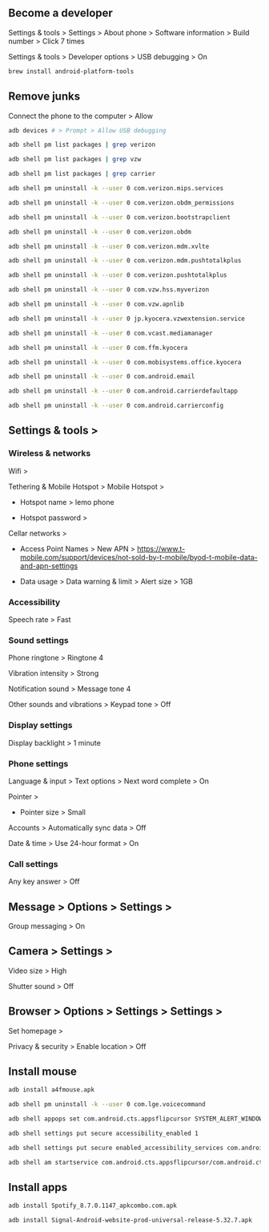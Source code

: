 ## Become a developer

Settings & tools > Settings > About phone > Software information > Build number > Click 7 times

Settings & tools > Developer options > USB debugging > On

```bash
brew install android-platform-tools
```

## Remove junks

Connect the phone to the computer > Allow

```bash
adb devices # > Prompt > Allow USB debugging
```

```bash
adb shell pm list packages | grep verizon

adb shell pm list packages | grep vzw

adb shell pm list packages | grep carrier
```

```bash
adb shell pm uninstall -k --user 0 com.verizon.mips.services

adb shell pm uninstall -k --user 0 com.verizon.obdm_permissions

adb shell pm uninstall -k --user 0 com.verizon.bootstrapclient

adb shell pm uninstall -k --user 0 com.verizon.obdm

adb shell pm uninstall -k --user 0 com.verizon.mdm.xvlte

adb shell pm uninstall -k --user 0 com.verizon.mdm.pushtotalkplus

adb shell pm uninstall -k --user 0 com.verizon.pushtotalkplus

adb shell pm uninstall -k --user 0 com.vzw.hss.myverizon

adb shell pm uninstall -k --user 0 com.vzw.apnlib

adb shell pm uninstall -k --user 0 jp.kyocera.vzwextension.service

adb shell pm uninstall -k --user 0 com.vcast.mediamanager

adb shell pm uninstall -k --user 0 com.ffm.kyocera

adb shell pm uninstall -k --user 0 com.mobisystems.office.kyocera

adb shell pm uninstall -k --user 0 com.android.email

adb shell pm uninstall -k --user 0 com.android.carrierdefaultapp

adb shell pm uninstall -k --user 0 com.android.carrierconfig
```

## Settings & tools >

### Wireless & networks

Wifi >

Tethering & Mobile Hotspot > Mobile Hotspot >

- Hotspot name > lemo phone

- Hotspot password >

Cellar networks >

- Access Point Names > New APN > https://www.t-mobile.com/support/devices/not-sold-by-t-mobile/byod-t-mobile-data-and-apn-settings

- Data usage > Data warning & limit > Alert size > 1GB

### Accessibility

Speech rate > Fast

### Sound settings

Phone ringtone > Ringtone 4

Vibration intensity > Strong

Notification sound > Message tone 4

Other sounds and vibrations > Keypad tone > Off

### Display settings

Display backlight > 1 minute

### Phone settings

Language & input > Text options > Next word complete > On

Pointer >

- Pointer size > Small

Accounts > Automatically sync data > Off

Date & time > Use 24-hour format > On

### Call settings

Any key answer > Off

## Message > Options > Settings >

Group messaging > On

## Camera > Settings >

Video size > High

Shutter sound > Off

## Browser > Options > Settings > Settings >

Set homepage >

Privacy & security > Enable location > Off

## Install mouse

```bash
adb install a4fmouse.apk
```

```bash
adb shell pm uninstall -k --user 0 com.lge.voicecommand

adb shell appops set com.android.cts.appsflipcursor SYSTEM_ALERT_WINDOW allow

adb shell settings put secure accessibility_enabled 1

adb shell settings put secure enabled_accessibility_services com.android.cts.appsflipcursor/com.android.cts.appsflipcursor.services.MouseEventService

adb shell am startservice com.android.cts.appsflipcursor/com.android.cts.appsflipcursor.services.MouseEventService
```

## Install apps

```bash
adb install Spotify_8.7.0.1147_apkcombo.com.apk

adb install Signal-Android-website-prod-universal-release-5.32.7.apk
```
